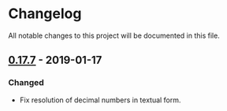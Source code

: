# Changelog
All notable changes to this project will be documented in this file.

## [0.17.7] - 2019-01-17
### Changed
- Fix resolution of decimal numbers in textual form.

[0.17.7]: https://github.com/snipsco/rustling-ontology/compare/0.17.6...0.17.7
